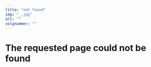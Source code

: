 ```yaml
---
title: "not found"
img: "_.jpg"
alt: ""
volgnummer: "" 
---
```


# The requested page could not be found